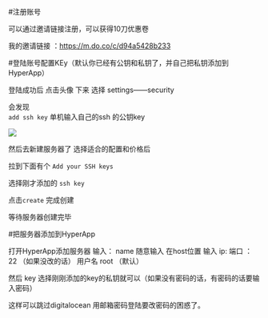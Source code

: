 #注册账号

可以通过邀请链接注册，可以获得10刀优惠卷

我的邀请链接 ：https://m.do.co/c/d94a5428b233

#登陆账号配置KEy（默认你已经有公钥和私钥了，并自己把私钥添加到HyperApp）

登陆成功后 点击头像 下来 选择 settings——security

 会发现   
 `add ssh key`
 单机输入自己的ssh 的公钥key

![](https://github.com/aiastia/HyperApp-Guide/blob/master/images/addsshkey.PNG)

然后去新建服务器了 选择适合的配置和价格后

拉到下面有个 `Add your SSH keys`

选择刚才添加的 `ssh key`

点击`create` 完成创建

等待服务器创建完毕

#把服务器添加到HyperApp

打开HyperApp添加服务器
输入：
name 随意输入 
在host位置 输入 ip:
端口 ：22 （如果没改的话）
用户名 root （默认）

然后 key 选择刚刚添加的key的私钥就可以（如果没有密码的话，有密码的话要输入密码）

这样可以跳过digitalocean 用邮箱密码登陆要改密码的困惑了。
